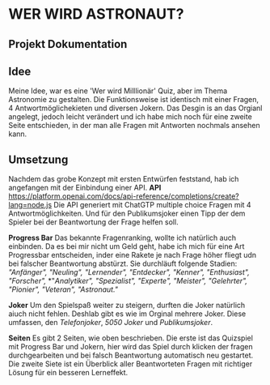 # WER WIRD ASTRONAUT?
## Projekt Dokumentation


## Idee
Meine Idee, war es eine 'Wer wird Milllionär' Quiz, aber im Thema Astronomie zu gestalten.
Die Funktionsweise ist identisch mit einer Fragen, 4 Antwortmöglichekieten und diversen Jokern.
Das Desgin is an das Orgianl angelegt, jedoch leicht verändert und ich habe mich noch für eine zweite Seite entschieden, in der man alle Fragen mit Antworten nochmals ansehen kann.

## Umsetzung
 Nachdem das grobe Konzept mit ersten Entwürfen feststand, hab ich angefangen mit der Einbindung einer API.
**API**
https://platform.openai.com/docs/api-reference/completions/create?lang=node.js
Die API generiert mit ChatGTP multiple choice Fragen mit 4 Antwortmöglichkeiten.
Und für den Publikumsjoker einen Tipp der dem Spieler bei der Beantwortung der Frage helfen soll.

**Progress Bar**
Das bekannte Fragenranking, wollte ich natürlich auch einbinden. Da es bei mir nicht um Geld geht, habe ich mich für eine Art Progressbar entscheiden, inder eine Rakete je nach Frage höher fliegt udn bei falscher Beantwortung abstürzt. 
Sie durchläuft folgende Stadien: 
*"Anfänger",*
*"Neuling",*
*"Lernender",*
*"Entdecker",*
*"Kenner",*
*"Enthusiast",*
*"Forscher",*
*"*Analytiker",*
*"Spezialist",*
*"Experte",*
*"Meister",*
*"Gelehrter",*
*"Pionier",*
*"Veteran",*
*"Astronaut."*

**Joker**
Um den Spielspaß weiter zu steigern, durften die Joker natürlich aiuch nicht fehlen. 
Deshlab gibt es wie im Orginal mehrere Joker.
Diese umfassen, den *Telefonjoker*, *5050 Joker* und *Publikumsjoker*.

**Seiten**
Es gibt 2 Seiten, wie oben beschrieben. Die erste ist das Quizspiel mit Progress Bar und Jokern, hier wird das Spiel durch klicken der fragen durchgearbeiten und bei falsch Beantwortung automatisch neu gestartet. Die zweite Siete ist ein Überblick aller Beantworteten Fragen mit richtiger Lösung für ein besseren Lerneffekt.